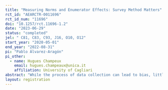 ```yaml
---
title: "Measuring Norms and Enumerator Effects: Survey Method Matters"
rct_id: "AEARCTR-0011696"
rct_id_num: "11696"
doi: "10.1257/rct.11696-1.2"
date: "2023-06-29"
status: "completed"
jel: " C81, C83, C93, J16, O10, O12"
start_year: "2020-05-01"
end_year: "2022-08-31"
pi: "Pablo Álvarez-Aragón"
pi_other:
  - name: Hugues Champeux
    email: hugues.champeaux@unica.it
    affiliation: University of Cagliari
abstract: "While the process of data collection can lead to bias, little empirical evidence investigates the role of the survey method. In this paper, we compare two survey methods: the standard face-to-face interview and an alternative method we call Human-Assisted Self-Administered survey (HASA). In the latter, respondents are guided by an enumerator reading questions, but they answer privately on an electronic device. Taking advantage of an RCT in Benin, we randomize the survey method across respondents. We show that the survey method leads to different results depending on enumerator influence. Identifying this influence, we document that variables that are likely to be influenced by enumerators differ systematically across survey methods. Interestingly, these variables are mainly related to gender norms and women agency. We find that respondents who answer directly on a tablet report less gender-equal values. Investigating the mechanisms, we show that social desirability bias affects responses in face-to-face interviews."
layout: registration
---
```


